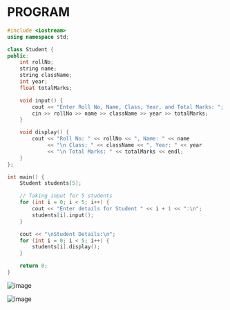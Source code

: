 # PROGRAM
```cpp
#include <iostream>
using namespace std;

class Student {
public:
    int rollNo;
    string name;
    string className;
    int year;
    float totalMarks;

    void input() {
        cout << "Enter Roll No, Name, Class, Year, and Total Marks: ";
        cin >> rollNo >> name >> className >> year >> totalMarks;
    }

    void display() {
        cout << "Roll No: " << rollNo << ", Name: " << name 
             << "\n Class: " << className << ", Year: " << year 
             << "\n Total Marks: " << totalMarks << endl;
    }
};

int main() {
    Student students[5];

    // Taking input for 5 students
    for (int i = 0; i < 5; i++) {
        cout << "Enter details for Student " << i + 1 << ":\n";
        students[i].input();
    }

    cout << "\nStudent Details:\n";
    for (int i = 0; i < 5; i++) {
        students[i].display();
    }

    return 0;
}
```

![image](https://github.com/user-attachments/assets/88cdf88f-525c-4805-bd17-2f91c635fa10)

![image](https://github.com/user-attachments/assets/2e54e4f9-5097-4094-9b69-9a7d0080f26a)
